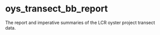 # oys_transect_bb_report
The report and imperative summaries of the LCR oyster project transect data.
